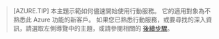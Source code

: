 >[AZURE.TIP] 本主題示範如何儘速開始使用行動服務。 它的適用對象為不熟悉此 Azure 功能的新客戶。 如果您已熟悉行動服務，或要尋找的深入資訊，請選取左側導覽中的主題，或請參閱相關的 [後續步驟](#next-steps)。




